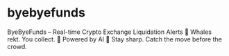 # byebyefunds
ByeByeFunds – Real-time Crypto Exchange Liquidation Alerts 🐋 Whales rekt. You collect. 🤖 Powered by AI 📡 Stay sharp. Catch the move before the crowd.
